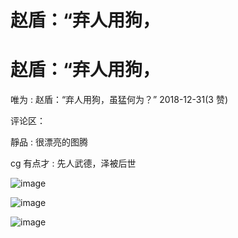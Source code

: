 # 赵盾：“弃人用狗，

# 赵盾：“弃人用狗，

唯为 : 赵盾：“弃人用狗，虽猛何为？” 2018-12-31(3 赞)

评论区：

靜品 : 很漂亮的图腾

cg 有点才 : 先人武德，泽被后世

![image](img/Image_1031.png)

![image](img/Image_1041.png)

![image](img/Image_1051.png)